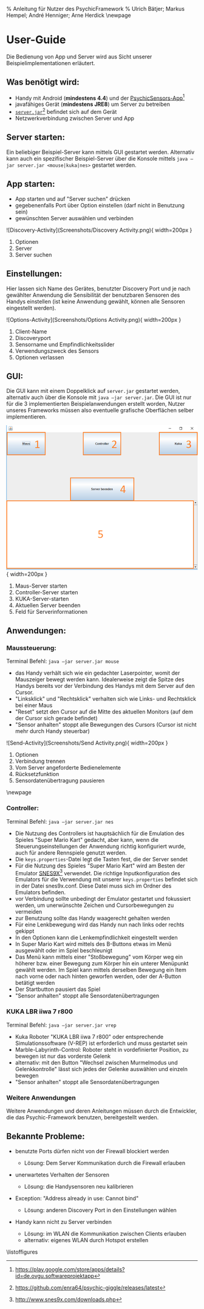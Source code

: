 % Anleitung für Nutzer des PsychicFramework
% Ulrich Bätjer; Markus Hempel; André Henniger; Arne Herdick
\newpage

# User-Guide
Die Bedienung von App und Server wird aus Sicht unserer Beispielimplementationen erläutert.


## Was benötigt wird: 
- Handy mit Android (__mindestens 4.4__) und der [PsychicSensors-App](https://play.google.com/store/apps/details?id=de.ovgu.softwareprojektapp)[^1]
- javafähiges Gerät (__mindestens JRE8__) um Server zu betreiben
- [`server.jar`](https://github.com/enra64/psychic-giggle/releases/latest)[^123] befindet sich auf dem Gerät
- Netzwerkverbindung zwischen Server und App


[^123]: https://github.com/enra64/psychic-giggle/releases/latest
[^1]: https://play.google.com/store/apps/details?id=de.ovgu.softwareprojektapp

## Server starten:
Ein beliebiger Beispiel-Server kann mittels GUI gestartet werden. Alternativ kann auch ein spezifischer Beispiel-Server
über die Konsole mittels `java –jar server.jar <mouse|kuka|nes>` gestartet werden.

## App starten:

- App starten und auf "Server suchen" drücken
- gegebenenfalls Port über Option einstellen (darf nicht in Benutzung sein)
- gewünschten Server auswählen und verbinden

![Discovery-Activity](Screenshots/Discovery Activity.png){ width=200px }

1. Optionen
2. Server
3. Server suchen

## Einstellungen:
Hier lassen sich Name des Gerätes, benutzter Discovery Port und je nach gewählter Anwendung die Sensibilität der benutzbaren Sensoren des Handys einstellen (ist keine Anwendung gewählt, können alle Sensoren eingestellt werden).

![Options-Activity](Screenshots/Options Activity.png){ width=200px }

1. Client-Name
2. Discoveryport
3. Sensorname und Empfindlichkeitsslider
4. Verwendungszweck des Sensors
5. Optionen verlassen


## GUI:
Die GUI kann mit einem Doppelklick auf `server.jar` gestartet werden, alternativ auch über die Konsole mit `java –jar server.jar`. Die GUI ist nur für die 3 implementierten Beispielanwendungen erstellt worden, Nutzer unseres Frameworks müssen also eventuelle grafische Oberflächen selber implementieren.

![GUI](Screenshots/GUI.png){ width=200px }

1. Maus-Server starten
2. Controller-Server starten
3. KUKA-Server-starten
4. Aktuellen Server beenden
5. Feld für Serverinformationen

## Anwendungen:
### Maussteuerung:
Terminal Befehl: `java –jar server.jar mouse`

- das Handy verhält sich wie ein gedachter Laserpointer, womit der Mauszeiger bewegt werden kann. Idealerweise zeigt die Spitze des Handys bereits vor der Verbindung des Handys mit dem Server auf den Cursor.
- "Linksklick" und "Rechtsklick" verhalten sich wie Links- und Rechtsklick bei einer Maus
- "Reset" setzt den Cursor auf die Mitte des aktuellen Monitors (auf dem der Cursor sich gerade befindet)
- "Sensor anhalten" stoppt alle Bewegungen des Cursors (Cursor ist nicht mehr durch Handy steuerbar)

![Send-Activity](Screenshots/Send Activity.png){ width=200px }

1. Optionen
2. Verbindung trennen
3. Vom Server angeforderte Bedienelemente
4. Rücksetzfunktion
5. Sensordatenübertragung pausieren


\newpage
### Controller:
Terminal Befehl: `java –jar server.jar nes`

- Die Nutzung des Controllers ist hauptsächlich für die Emulation des Spieles "Super Mario Kart" gedacht, aber kann, wenn die Steuerungseinstellungen der Anwendung richtig konfiguriert wurde, auch für andere Rennspiele genutzt werden. 
- Die `keys.properties`-Datei legt die Tasten fest, die der Server sendet
- Für die Nutzung des Spieles "Super Mario Kart" wird am Besten der Emulator [SNES9X](http://www.snes9x.com/downloads.php)[^2] verwendet. Die richtige Inputkonfiguration des Emulators für die Verwendung mit unserer `keys.properties` befindet sich in der Datei snes9x.conf. Diese Datei muss sich im Ordner des Emulators befinden.
- vor Verbindung sollte unbedingt der Emulator gestartet und fokussiert werden, um unerwünschte Zeichen und Cursorbewegungen zu vermeiden
- zur Benutzung sollte das Handy waagerecht gehalten werden
- Für eine Lenkbewegung wird das Handy nun nach links oder rechts gekippt
- In den Optionen kann die Lenkempfindlichkeit eingestellt werden
- In Super Mario Kart wird mittels des B-Buttons etwas im Menü ausgewählt oder im Spiel beschleunigt
- Das Menü kann mittels einer "Stoßbewegung" vom Körper weg ein höherer bzw. einer Bewegung zum Körper hin ein unterer Menüpunkt gewählt werden. Im Spiel kann mittels derselben Bewegung ein Item nach vorne oder nach hinten geworfen werden, oder der A-Button betätigt werden
- Der Startbutton pausiert das Spiel
- "Sensor anhalten" stoppt alle Sensordatenübertragungen 

[^2]: http://www.snes9x.com/downloads.php

### KUKA LBR iiwa 7 r800
Terminal Befehl: `java –jar server.jar vrep`

- Kuka Roboter "KUKA LBR iiwa 7 r800" oder entsprechende Simulationssoftware (V-REP) ist erforderlich und muss gestartet sein
- Marble-Labyrinth-Control: Roboter steht in vordefinierter Position, zu bewegen ist nur das vorderste Gelenk
- alternativ: mit den Button "Wechsel zwischen Murmelmodus und Gelenkkontrolle" lässt sich jedes der Gelenke auswählen und einzeln bewegen
- "Sensor anhalten" stoppt alle Sensordatenübertragungen


### Weitere Anwendungen
Weitere Anwendungen und deren Anleitungen müssen durch die Entwickler, die das Psychic-Framework benutzen, bereitgestellt werden.


## Bekannte Probleme:

- benutzte Ports dürfen nicht von der Firewall blockiert werden
    - Lösung: Dem Server Kommunikation durch die Firewall erlauben

- unerwartetes Verhalten der Sensoren
    - Lösung: die Handysensoren neu kalibrieren

- Exception: "Address already in use: Cannot bind"
    - Lösung: anderen Discovery Port in den Einstellungen wählen
    
- Handy kann nicht zu Server verbinden
    - Lösung: im WLAN die Kommunikation zwischen Clients erlauben
    - alternativ: eigenes WLAN durch Hotspot erstellen

\listoffigures
